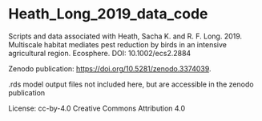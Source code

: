 # Heath_Long_2019_data_code
Scripts and data associated with Heath, Sacha K. and R. F. Long. 2019. Multiscale habitat mediates pest reduction by birds in an intensive agricultural region. Ecosphere. DOI: 10.1002/ecs2.2884

Zenodo publication: https://doi.org/10.5281/zenodo.3374039.

.rds model output files not included here, but are accessible in the zenodo publication

License: cc-by-4.0
Creative Commons Attribution 4.0 

